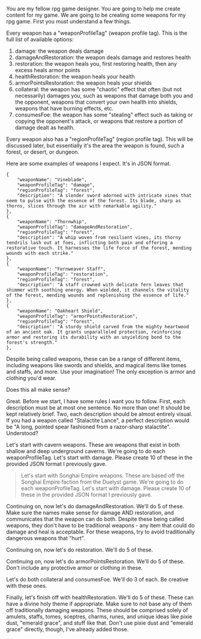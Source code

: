 You are my fellow rpg game designer. You are going to help me create content for my game. We are going to be creating some weapons for my rpg game. First you must understand a few things.

Every weapon has a "weaponProfileTag" (weapon profile tag). This is the full list of available options:

1. damage: the weapon deals damage
2. damageAndRestoration: the weapon deals damage and restores health
3. restoration: the weapon heals you, first restoring health, then any excess heals armor points
4. healthRestoration: the weapon heals your health
5. armorPointsRestoration: the weapon heals your shields
6. collateral: the weapon has some "chaotic" effect that often (but not necessarily) damages you, such as weapons that damage both you and the opponent, weapons that convert your own health into shields, weapons that have burning effects, etc.
7. consumesFoe: the weapon has some "stealing" effect such as taking or copying the opponent's attack, or weapons that restore a portion of damage dealt as health.

Every weapon also has a "regionProfileTag" (region profile tag). This will be discussed later, but essentially it's the area the weapon is found, such a forest, or desert, or dungeon.

Here are some examples of weapons I expect. It's in JSON format.

```
{
    "weaponName": "Vineblade",
    "weaponProfileTag": "damage",
    "regionProfileTag": "forest",
    "description": "A slender sword adorned with intricate vines that seem to pulse with the essence of the forest. Its blade, sharp as thorns, slices through the air with remarkable agility."
},
{
    "weaponName": "Thornwhip",
    "weaponProfileTag": "damageAndRestoration",
    "regionProfileTag": "forest",
    "description": "A whip woven from resilient vines, its thorny tendrils lash out at foes, inflicting both pain and offering a restorative touch. It harnesses the life force of the forest, mending wounds with each strike."
},
{
    "weaponName": "Fernweaver Staff",
    "weaponProfileTag": "restoration",
    "regionProfileTag": "forest",
    "description": "A staff crowned with delicate fern leaves that shimmer with soothing energy. When wielded, it channels the vitality of the forest, mending wounds and replenishing the essence of life."
},
{
    "weaponName": "Oakheart Shield",
    "weaponProfileTag": "armorPointsRestoration",
    "regionProfileTag": "forest",
    "description": "A sturdy shield carved from the mighty heartwood of an ancient oak. It grants unparalleled protection, reinforcing armor and restoring its durability with an unyielding bond to the forest's strength."
},
```

Despite being called weapons, these can be a range of different items, including weapons like swords and shields, and magical items like tomes and staffs, and more. Use your imagination! The only exception is armor and clothing you'd wear.

Does this all make sense?





Great. Before we start, I have some rules I want you to follow. First, each description must be at most one sentence. No more than one! It should be kept relatively brief. Two, each description should be almost entirely visual. If you had a weapon called "Stalactite Lance", a perfect description would be "A long, pointed spear fashioned from a razor-sharp stalactite". Understood?





Let's start with cavern weapons. These are weapons that exist in both shallow and deep underground caverns. We're going to do each weaponProfileTag. Let's start with damage. Please create 10 of these in the provided JSON format I previously gave.

> Let's start with Songhai Empire weapons. These are based off the Songhai Empire faction from the Duelyst game. We're going to do each weaponProfileTag. Let's start with damage. Please create 10 of these in the provided JSON format I previously gave.





Continuing on, now let's do damageAndRestoration. We'll do 5 of these. Make sure the names make sense for damage AND restoration, and communicates that the weapon can do both. Despite these being called weapons, they don't have to be traditional weapons - any item that could do damage and heal is acceptable. For these weapons, try to avoid traditionally dangerous weapons that "hurt".





Continuing on, now let's do restoration. We'll do 5 of these.





Continuing on, now let's do armorPointsRestoration. We'll do 5 of these. Don't include any protective armor or clothing in these.





Let's do both collateral and consumesFoe. We'll do 3 of each. Be creative with these ones.





Finally, let's finish off with healthRestoration. We'll do 5 of these. These can have a divine holy theme if appropriate. Make sure to not base any of them off traditionally damaging weapons. These should be comprised solely of amulets, staffs, tomes, sceptres, charms, runes, and unique ideas like pixie dust, "emerald grace", and stuff like that. Don't use pixie dust and "emerald grace" directly, though, I've already added those.